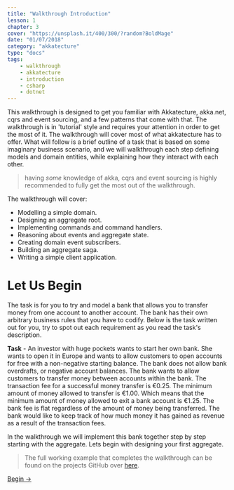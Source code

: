 ```yaml
---
title: "Walkthrough Introduction"
lesson: 1
chapter: 3
cover: "https://unsplash.it/400/300/?random?BoldMage"
date: "01/07/2018"
category: "akkatecture"
type: "docs"
tags:
    - walkthrough
    - akkatecture
    - introduction
    - csharp
    - dotnet
---
```

This walkthrough is designed to get you familiar with Akkatecture, akka.net, cqrs and event sourcing, and a few patterns that come with that. The walkthrough is in 'tutorial' style and requires your attention in order to get the most of it. The walkthrough will cover most of what akkatecture has to offer. What will follow is a brief outline of a task that is based on some imaginary business scenario, and we will walkthrough each step defining models and domain entities, while explaining how they interact with each other.

> having *some* knowledge of akka, cqrs and event sourcing is highly recommended to fully get the most out of the walkthrough.

The walkthrough will cover:

- Modelling a simple domain.
- Designing an aggregate root.
- Implementing commands and command handlers.
- Reasoning about events and aggregate state.
- Creating domain event subscribers.
- Building an aggregate saga.
- Writing a simple client application.


# Let Us Begin
The task is for you to try and model a bank that allows you to transfer money from one account to another account. The bank has their own arbitrary business rules that you have to codify. Below is the task written out for you, try to spot out each requirement as you read the task's description.

**Task** - An investor with huge pockets wants to start her own bank. She wants to open it in Europe and wants to allow customers to open accounts for free with a non-negative starting balance. The bank does not allow bank overdrafts, or negative account balances. The bank wants to allow customers to transfer money between accounts within the bank. The transaction fee for a successful money transfer is €0.25. The minimum amount of money allowed to transfer is €1.00. Which means that the minimum amount of money allowed to exit a bank account is €1.25. The bank fee is flat regardless of the amount of money being transferred. The bank would like to keep track of how much money it has gained as revenue as a result of the transaction fees.

In the walkthrough we will implement this bank together step by step starting with the aggregate. Lets begin with designing your first aggregate.

> The full working example that completes the walkthrough can be found on the projects GitHub over [here](https://github.com/Lutando/Akkatecture/tree/master/examples/walkthrough).

[Begin →](/docs/your-first-aggregate)